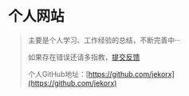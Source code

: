 # 个人网站

> 主要是个人学习、工作经验的总结，不断完善中···
>
> 如果存在错误还请多指教，[提交反馈](https://github.com/jekorx/website/issues/new)
>
> 个人GitHub地址：[https://github.com/jekorx](https://github.com/jekorx)



